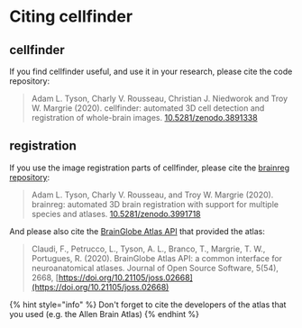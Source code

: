 # Citing cellfinder

## cellfinder

If you find cellfinder useful, and use it in your research, please cite the code repository:

> Adam L. Tyson, Charly V. Rousseau, Christian J. Niedworok and Troy W. Margrie \(2020\). cellfinder: automated 3D cell detection and registration of whole-brain images. [10.5281/zenodo.3891338](https://doi.org/10.5281/zenodo.3891338)

## registration

If you use the image registration parts of cellfinder, please cite the [brainreg repository](https://github.com/brainglobe/brainreg):

> Adam L. Tyson, Charly V. Rousseau, and Troy W. Margrie \(2020\). brainreg: automated 3D brain registration with support for multiple species and atlases. [10.5281/zenodo.3991718](https://doi.org/10.5281/zenodo.3991718)

And please also cite the [BrainGlobe Atlas API](https://github.com/brainglobe/bg-atlasapi) that provided the atlas:

> Claudi, F., Petrucco, L., Tyson, A. L., Branco, T., Margrie, T. W., Portugues, R. \(2020\). BrainGlobe Atlas API: a common interface for neuroanatomical atlases. Journal of Open Source Software, 5\(54\), 2668, [https://doi.org/10.21105/joss.02668](https://doi.org/10.21105/joss.02668)

{% hint style="info" %}
Don't forget to cite the developers of the atlas that you used \(e.g. the Allen Brain Atlas\)
{% endhint %}

